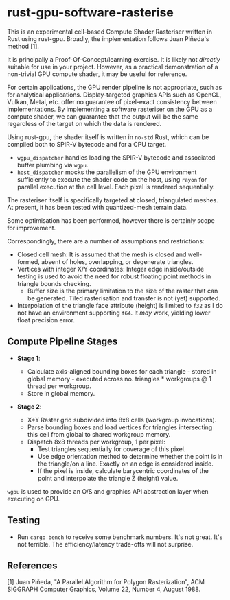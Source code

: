 # rust-gpu-software-rasterise

This is an experimental cell-based Compute Shader Rasteriser written in Rust using rust-gpu. Broadly, the implementation follows Juan Piñeda's method [1].

It is principally a Proof-Of-Concept/learning exercise. It is likely not *directly* suitable for use in your project. However, as a practical demonstration of a non-trivial GPU compute shader, it may be useful for reference.

For certain applications, the GPU render pipeline is not appropriate, such as for analytical applications. Display-targeted graphics APIs such as OpenGL, Vulkan, Metal, etc. offer no guarantee of pixel-exact consistency between implementations. By implementing a software rasteriser on the GPU as a compute shader, we can guarantee that the output will be the same regardless of the target on which the data is rendered.

Using rust-gpu, the shader itself is written in `no-std` Rust, which can be compiled both to SPIR-V bytecode and for a CPU target.

- `wgpu_dispatcher` handles loading the SPIR-V bytecode and associated buffer plumbing via `wgpu`.
- `host_dispatcher` mocks the parallelism of the GPU environment sufficiently to execute the shader code on the host, using `rayon` for parallel execution at the cell level. Each pixel is rendered sequentially.

The rasteriser itself is specifically targeted at closed, triangulated meshes. At present, it has been tested with quantized-mesh terrain data.

Some optimisation has been performed, however there is certainly scope for improvement.

Correspondingly, there are a number of assumptions and restrictions:
- Closed cell mesh: It is assumed that the mesh is closed and well-formed, absent of holes, overlapping, or degenerate triangles.
- Vertices with integer X/Y coordinates: Integer edge inside/outside testing is used to avoid the need for robust floating point methods in triangle bounds checking.
  - Buffer size is the primary limitation to the size of the raster that can be generated. Tiled rasterisation and transfer is not (yet) supported.
- Interpolation of the triangle face attribute (height) is limited to `f32` as I do not have an environment supporting `f64`. It *may* work, yielding lower float precision error.

## Compute Pipeline Stages

- **Stage 1**:
  - Calculate axis-aligned bounding boxes for each triangle - stored in global memory - executed across no. triangles * workgroups @ 1 thread per workgroup.
  - Store in global memory.

- **Stage 2**:
  - X*Y Raster grid subdivided into 8x8 cells (workgroup invocations).
  - Parse bounding boxes and load vertices for triangles intersecting this cell from global to shared workgroup memory.
  - Dispatch 8x8 threads per workgroup, 1 per pixel:
    - Test triangles sequentially for coverage of this pixel.
    - Use edge orientation method to determine whether the point is in the triangle/on a line. Exactly on an edge is considered inside.
    - If the pixel is inside, calculate barycentric coordinates of the point and interpolate the triangle Z (height) value.

`wgpu` is used to provide an O/S and graphics API abstraction layer when executing on GPU.

## Testing
- Run `cargo bench` to receive some benchmark numbers. It's not great. It's not terrible. The efficiency/latency trade-offs will not surprise.

## References
[1] Juan Piñeda, "A Parallel Algorithm for Polygon Rasterization", ACM SIGGRAPH Computer Graphics, Volume 22, Number 4, August 1988.
